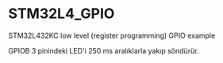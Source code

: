 # STM32L4_GPIO
STM32L432KC low level (register programming) GPIO example

GPIOB 3 pinindeki LED'i 250 ms aralıklarla yakıp söndürür.
